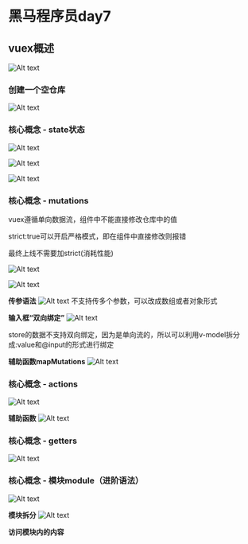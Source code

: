 # 黑马程序员day7

## vuex概述
![Alt text](image.png)

### 创建一个空仓库
![Alt text](image-1.png)

### 核心概念 - state状态
![Alt text](image-2.png)

![Alt text](image-3.png)

![Alt text](image-4.png)

### 核心概念 - mutations
vuex遵循单向数据流，组件中不能直接修改仓库中的值

strict:true可以开启严格模式，即在组件中直接修改则报错

最终上线不需要加strict(消耗性能)

![Alt text](image-5.png)

![Alt text](image-6.png)

**传参语法**
![Alt text](image-7.png)
不支持传多个参数，可以改成数组或者对象形式

**输入框“双向绑定”**
![Alt text](image-8.png)

store的数据不支持双向绑定，因为是单向流的，所以可以利用v-model拆分成:value和@input的形式进行绑定

**辅助函数mapMutations**
![Alt text](image-9.png)

### 核心概念 - actions
![Alt text](image-10.png)

**辅助函数**
![Alt text](image-11.png)

### 核心概念 - getters
![Alt text](image-12.png)

### 核心概念 - 模块module（进阶语法）
![Alt text](image-13.png)

**模块拆分**
![Alt text](image-14.png)

**访问模块内的内容**































































